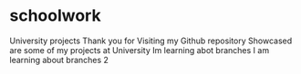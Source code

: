 # schoolwork
University projects
Thank you for Visiting my Github repository
Showcased are some of my projects at University
Im learning abot branches
I am learning about branches 2
